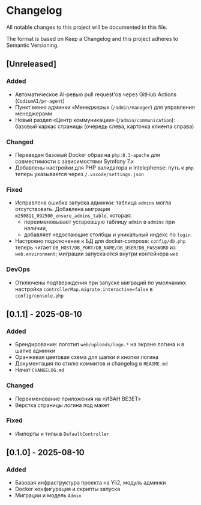 # Changelog

All notable changes to this project will be documented in this file.

The format is based on Keep a Changelog and this project adheres to Semantic Versioning.

## [Unreleased]

### Added

- Автоматическое AI‑ревью pull request'ов через GitHub Actions (`CodiumAI/pr-agent`)
- Пункт меню админки «Менеджеры» (`/admin/manager`) для управления менеджерами
- Новый раздел «Центр коммуникации» (`/admin/communication`): базовый каркас страницы (очередь слева, карточка клиента справа)

### Changed

- Переведен базовый Docker образ на `php:8.3-apache` для совместимости с зависимостями Symfony 7.x
- Добавлены настройки для PHP валидатора и Intelephense: путь к `php` теперь указывается через `/.vscode/settings.json`

### Fixed

- Исправлена ошибка запуска админки: таблица `admins` могла отсутствовать. Добавлена миграция `m250811_092500_ensure_admins_table`, которая:
  - переименовывает устаревшую таблицу `admin` в `admins` при наличии,
  - добавляет недостающие столбцы и уникальный индекс по `login`.
- Настроено подключение к БД для docker-compose: `config/db.php` теперь читает `DB_HOST/DB_PORT/DB_NAME/DB_USER/DB_PASSWORD` из `web.environment`; миграции запускаются внутри контейнера `web`

### DevOps

- Отключены подтверждения при запуске миграций по умолчанию: настройка `controllerMap.migrate.interactive=false` в `config/console.php`

## [0.1.1] - 2025-08-10

### Added

- Брендирование: логотип `web/uploads/logo.*` на экране логина и в шапке админки
- Оранжевая цветовая схема для шапки и кнопки логина
- Документация по стилю коммитов и changelog в `README.md`
- Начат `CHANGELOG.md`

### Changed

- Переименование приложения на «ИВАН ВЕЗЕТ»
- Верстка страницы логина под макет

### Fixed

- Импорты и типы в `DefaultController`

## [0.1.0] - 2025-08-10

### Added

- Базовая инфраструктура проекта на Yii2, модуль админки
- Docker конфигурация и скрипты запуска
- Миграции и модель `Admin`
